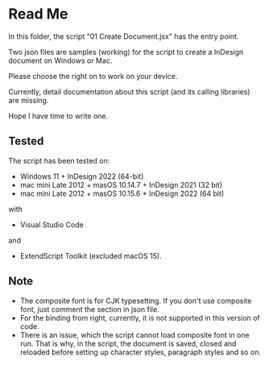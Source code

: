 # Read Me

In this folder, the script "01 Create Document.jsx" has the entry point.

Two json files are samples (working) for the script to create a InDesign document on Windows or Mac.

Please choose the right on to work on your device.



Currently, detail documentation about this script (and its calling libraries) are missing.

Hope I have time to write one.

## Tested

The script has been tested on:

* Windows 11 + InDesign 2022 (64-bit)
* mac mini Late 2012 + masOS 10.14.7 + InDesign 2021 (32 bit)
* mac mini Late 2012 + masOS 10.15.6 + InDesign 2022 (64 bit)

with 
* Visual Studio Code

and 
* ExtendScript Toolkit (excluded macOS 15).

## Note
* The composite font is for CJK typesetting.
If you don't use composite font, just comment the section in json file.
* For the binding from right, currently, it is not supported in this version of code.
* There is an issue, which the script cannot load composite font in one run. That is why, in the script, the document is saved, closed and reloaded before setting up character styles, paragraph styles and so on.
